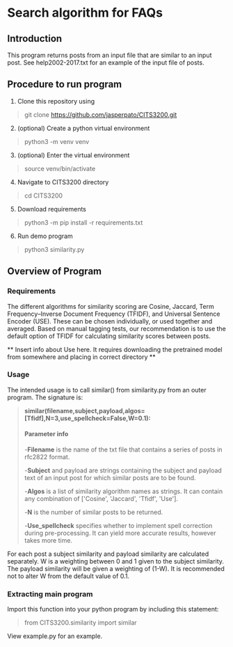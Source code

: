 # Search algorithm for FAQs

## Introduction

This program returns posts from an input file that are similar to an input post.
See help2002-2017.txt for an example of the input file of posts.

## Procedure to run program

1. Clone this repository using
> git clone https://github.com/jasperpato/CITS3200.git

2. (optional) Create a python virtual environment
> python3 -m venv venv

3. (optional) Enter the virtual environment
> source venv/bin/activate

4. Navigate to CITS3200 directory
> cd CITS3200

5. Download requirements
> python3 -m pip install -r requirements.txt

6. Run demo program
> python3 similarity.py

## Overview of Program

### Requirements 
The different algorithms for similarity scoring are Cosine, Jaccard,
Term Frequency–Inverse Document Frequency (TFIDF), and Universal Sentence
Encoder (USE). These can be chosen individually, or used together and averaged.
Based on manual tagging tests, our recommendation is to use the default option
of TFIDF for calculating similarity scores between posts.

** Insert info about Use here. It requires downloading the pretrained model
from somewhere and placing in correct directory **

### Usage

The intended usage is to call similar() from similarity.py from an outer
program. The signature is:
> **similar(filename,subject,payload,algos=[Tfidf],N=3,use_spellcheck=False,W=0.1):**
>
>#### Parameter info
>
> -**Filename** is the name of the txt file that contains a series of posts in rfc2822 
>  format.
>
> -**Subject** and payload are strings containing the subject and payload text of an
>  input post for which similar posts are to be found.
>
> -**Algos** is a list of similarity algorithm names as strings. It can contain any
>  combination of ['Cosine', 'Jaccard', 'Tfidf', 'Use'].
>
> -**N** is the number of similar posts to be returned.
>
> -**Use_spellcheck** specifies whether to implement spell correction during
>  pre-processing. It can yield more accurate results, however takes more time.

For each post a subject similarity and payload similarity are calculated
separately. W is a weighting between 0 and 1 given to the subject similarity.
The payload similarity will be given a weighting of (1-W). It is recommended
not to alter W from the default value of 0.1.

### Extracting main program

Import this function into your python program by including this statement:

> from CITS3200.similarity import similar

View example.py for an example.






